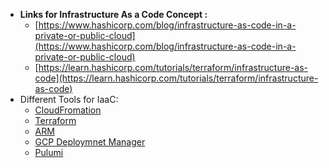 - **Links for Infrastructure As a Code Concept :**
    - [https://www.hashicorp.com/blog/infrastructure-as-code-in-a-private-or-public-cloud](https://www.hashicorp.com/blog/infrastructure-as-code-in-a-private-or-public-cloud)
    - [https://learn.hashicorp.com/tutorials/terraform/infrastructure-as-code](https://learn.hashicorp.com/tutorials/terraform/infrastructure-as-code)
- Different Tools for IaaC:
    - [CloudFromation](https://aws.amazon.com/cloudformation/)
    - [Terraform](https://www.terraform.io/)
    - [ARM](https://docs.microsoft.com/en-us/azure/azure-resource-manager/management/overview)
    - [GCP Deploymnet Manager](https://cloud.google.com/deployment-manager/docs)
    - [Pulumi](https://www.pulumi.com/)